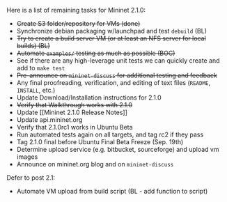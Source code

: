 Here is a list of remaining tasks for Mininet 2.1.0:

* ~~Create S3 folder/repository for VMs (done)~~
* Synchronize debian packaging w/launchpad and test `debuild` (BL)
* ~~Try to create a build server VM (or at least an NFS server for local builds) (BL)~~
* ~~Automate `examples/` testing as much as possible (BOC)~~
* See if there are any high-leverage unit tests we can quickly create and add to `make test`
* ~~Pre-announce on `mininet-discuss` for additional testing and feedback~~
* Any final proofreading, verification, and editing of text files (`README`, `INSTALL`, etc.)
* Update Download/Installation instructions for 2.1.0
* ~~Verify that Walkthrough works with 2.1.0~~
* Update [[Mininet 2.1.0 Release Notes]]
* Update api.mininet.org
* Verify that 2.1.0rc1 works in Ubuntu Beta
* Run automated tests again on all targets, and tag rc2 if they pass
* Tag 2.1.0 final before Ubuntu Final Beta Freeze (Sep. 19th)
* Determine upload service (e.g. bitbucket, sourceforge) and upload vm images
* Announce on mininet.org blog and on `mininet-discuss`


Defer to post 2.1:

* Automate VM upload from build script (BL - add function to script)
